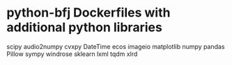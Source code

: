 # python-bfj Dockerfiles with additional python libraries
scipy audio2numpy cvxpy DateTime ecos imageio matplotlib numpy pandas Pillow sympy windrose sklearn lxml tqdm xlrd
